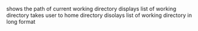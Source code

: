 shows the path of current working directory
displays list of working directory
takes user to home directory
disolays list of working directory in long format

